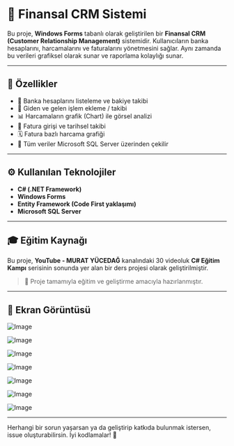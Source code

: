 # 💼 Finansal CRM Sistemi

Bu proje, **Windows Forms** tabanlı olarak geliştirilen bir **Finansal CRM (Customer Relationship Management)** sistemidir. Kullanıcıların banka hesaplarını, harcamalarını ve faturalarını yönetmesini sağlar. Aynı zamanda bu verileri grafiksel olarak sunar ve raporlama kolaylığı sunar.

---

## 🧾 Özellikler

- 🏦 Banka hesaplarını listeleme ve bakiye takibi
- 💸 Giden ve gelen işlem ekleme / takibi
- 📊 Harcamaların grafik (Chart) ile görsel analizi
- 🧾 Fatura girişi ve tarihsel takibi
- 🗓️ Fatura bazlı harcama grafiği
- 🧮 Tüm veriler Microsoft SQL Server üzerinden çekilir

---

## ⚙️ Kullanılan Teknolojiler

- **C# (.NET Framework)**
- **Windows Forms**
- **Entity Framework (Code First yaklaşımı)**
- **Microsoft SQL Server**

---

## 🎓 Eğitim Kaynağı

Bu proje, **YouTube - MURAT YÜCEDAĞ** kanalındaki 30 videoluk **C# Eğitim Kampı** serisinin sonunda yer alan bir ders projesi olarak geliştirilmiştir.

> 📌 Proje tamamıyla eğitim ve geliştirme amacıyla hazırlanmıştır.

---

## 📸 Ekran Görüntüsü

![Image](https://github.com/user-attachments/assets/0aaae50b-9e8c-4380-adc8-2bdc6e52fef2)

![Image](https://github.com/user-attachments/assets/52e08501-ad5a-498f-a4c9-0c97c694b6ca)

![Image](https://github.com/user-attachments/assets/a575e9bb-362a-4a47-a02c-081a529ce6bd)

![Image](https://github.com/user-attachments/assets/f36ce51d-e89f-4ae3-b412-0056d12e4aee)

![Image](https://github.com/user-attachments/assets/2e897ac3-18c7-48cd-bd6e-72a11772b213)

![Image](https://github.com/user-attachments/assets/af8c5ad6-9d37-49f2-86a9-56c783bf0eef)

![Image](https://github.com/user-attachments/assets/2f26b599-3930-4d58-bcb6-0f0228242de3)


---

Herhangi bir sorun yaşarsan ya da geliştirip katkıda bulunmak istersen, issue oluşturabilirsin. İyi kodlamalar! 🚀
